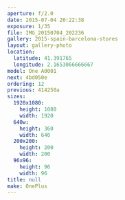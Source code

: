 ```yaml
---
aperture: f/2.0
date: 2015-07-04 20:22:38
exposure: 1/35
file: IMG_20150704_202236
gallery: 2015-spain-barcelona-stores
layout: gallery-photo
location:
  latitude: 41.391765
  longitude: 2.1653066666667
model: One A0001
next: 4bd050e
ordering: 12
previous: 414250a
sizes:
  1920x1080:
    height: 1080
    width: 1920
  640w:
    height: 360
    width: 640
  200x200:
    height: 200
    width: 200
  96x96:
    height: 96
    width: 96
title: null
make: OnePlus
---
```


